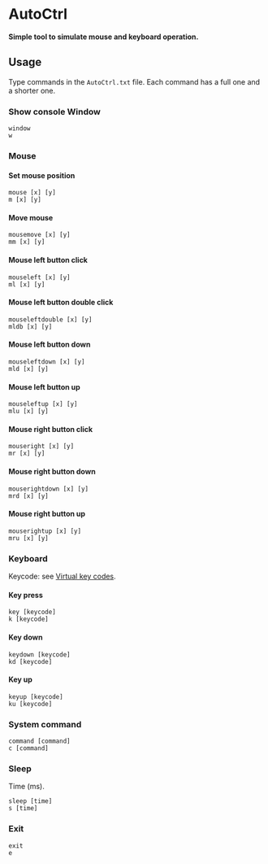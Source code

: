 # AutoCtrl
__Simple tool to simulate mouse and keyboard operation.__ 
## Usage
Type commands in the `AutoCtrl.txt` file. 
Each command has a full one and a shorter one. 
### Show console Window
```
window
w
```
### Mouse
#### Set mouse position
```
mouse [x] [y]
m [x] [y]
```
#### Move mouse
```
mousemove [x] [y]
mm [x] [y]
```
#### Mouse left button click
```
mouseleft [x] [y]
ml [x] [y]
```
#### Mouse left button double click
```
mouseleftdouble [x] [y]
mldb [x] [y]
```
#### Mouse left button down
```
mouseleftdown [x] [y]
mld [x] [y]
```
#### Mouse left button up
```
mouseleftup [x] [y]
mlu [x] [y]
```
#### Mouse right button click
```
mouseright [x] [y]
mr [x] [y]
```
#### Mouse right button down
```
mouserightdown [x] [y]
mrd [x] [y]
```
#### Mouse right button up
```
mouserightup [x] [y]
mru [x] [y]
```
### Keyboard
Keycode: see [Virtual key codes](https://learn.microsoft.com/en-us/windows/win32/inputdev/virtual-key-codes). 
#### Key press
```
key [keycode]
k [keycode]
```
#### Key down
```
keydown [keycode]
kd [keycode]
```
#### Key up
```
keyup [keycode]
ku [keycode]
```
### System command
```
command [command]
c [command]
```
### Sleep
Time (ms). 
```
sleep [time]
s [time]
```
### Exit
```
exit
e
```
